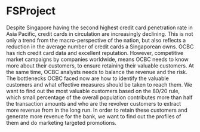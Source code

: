 # FSProject
Despite Singapore having the second highest credit card penetration rate in Asia Pacific, credit cards
in circulation are increasingly declining. This is not only a trend from the macro-perspective of the
nation, but also reflects a reduction in the average number of credit cards a Singaporean owns.
OCBC has rich credit card data and excellent reputation. However, competitive market campaigns by
companies worldwide, means OCBC needs to know more about their customers, to ensure retaining
their valuable customers. At the same time, OCBC analysts needs to balance the revenue and the
risk.
The bottlenecks OCBC faced now are how to identify the valuable customers and what effective
measures should be taken to reach them.
We want to find out the most valuable customers based on the 80/20 rule, which small percentage
of the overall population contributes more than half the transaction amounts and who are the
revolver customers to extract more revenue from in the long run.
In order to retain these customers and generate more revenue for the bank, we want to find out the
profiles of them and do marketing targeted promotions.
